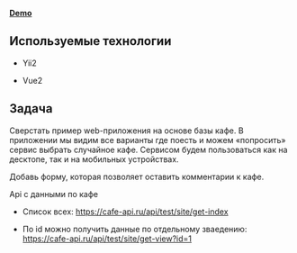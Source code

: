 **[Demo](http://84.38.180.229:114)**

## Используемые технологии

- Yii2

- Vue2

## Задача

Сверстать пример web-приложения на основе базы кафе. В приложении мы видим все варианты где поесть и можем «попросить» сервис выбрать случайное кафе. Сервисом будем пользоваться как на десктопе, так и на мобильных устройствах.

Добавь форму, которая позволяет оставить комментарии к кафе.

Api с данными по кафе

- Список всех: https://cafe-api.ru/api/test/site/get-index
  
- По id можно получить данные по отдельному зваедению: https://cafe-api.ru/api/test/site/get-view?id=1
